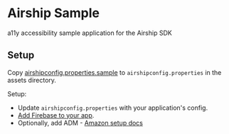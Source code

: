 # Airship Sample

a11y accessibility sample application for the Airship SDK

## Setup

Copy [airshipconfig.properties.sample](src/main/assets/airshipconfig.properties.sample) to `airshipconfig.properties` in
the assets directory.

Setup:
- Update `airshipconfig.properties` with your application's config.
- [Add Firebase to your app](https://firebase.google.com/docs/android/setup#add_firebase_to_your_app).
- Optionally, add ADM - [Amazon setup docs](https://docs.airship.com/platform/android/getting-started/#adm-setup)
